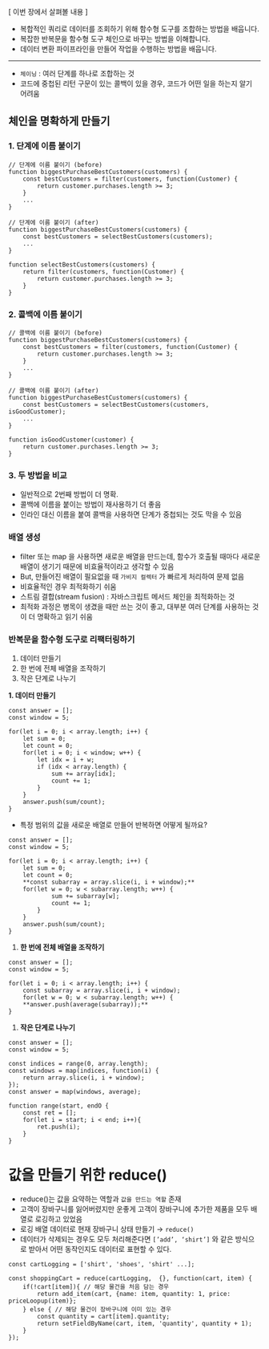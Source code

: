 >
[ 이번 장에서 살펴볼 내용 ]
- 복합적인 쿼리로 데이터를 조회하기 위해 함수형 도구를 조합하는 방법을 배웁니다.
- 복잡한 반복문을 함수형 도구 체인으로 바꾸는 방법을 이해합니다.
- 데이터 변환 파이프라인을 만들어 작업을 수행하는 방법을 배웁니다.

---

- `체이닝` : 여러 단계를 하나로 조합하는 것
- 코드에 중첩된 리턴 구문이 있는 콜백이 있을 경우, 코드가 어떤 일을 하는지 알기 어려움

## 체인을 명확하게 만들기

### 1. 단계에 이름 붙이기

```tsx
// 단계에 이름 붙이기 (before)
function biggestPurchaseBestCustomers(customers) {
	const bestCustomers = filter(customers, function(Customer) {
		return customer.purchases.length >= 3;
	}
	...
}

// 단계에 이름 붙이기 (after)
function biggestPurchaseBestCustomers(customers) {
	const bestCustomers = selectBestCustomers(customers);
	...
}

function selectBestCustomers(customers) {
	return filter(customers, function(Customer) {
		return customer.purchases.length >= 3;
	}
}
```

### 2. 콜백에 이름 붙이기

```tsx
// 콜백에 이름 붙이기 (before)
function biggestPurchaseBestCustomers(customers) {
	const bestCustomers = filter(customers, function(Customer) {
		return customer.purchases.length >= 3;
	}
	...
}

// 콜백에 이름 붙이기 (after)
function biggestPurchaseBestCustomers(customers) {
	const bestCustomers = selectBestCustomers(customers, isGoodCustomer);
	...
}

function isGoodCustomer(customer) {
	return customer.purchases.length >= 3;
}
```

### 3. 두 방법을 비교

- 일반적으로 2번째 방법이 더 명확.
- 콜백에 이름을 붙이는 방법이 재사용하기 더 좋음
- 인라인 대신 이름을 붙여 콜백을 사용하면 단계가 중첩되는 것도 막을 수 있음

### 배열 생성

- filter 또는 map 을 사용하면 새로운 배열을 만드는데, 함수가 호출될 때마다 새로운 배열이 생기기 때문에 비효율적이라고 생각할 수 있음
- But, 만들어진 배열이 필요없을 때 `가비지 컬렉터` 가 빠르게 처리하여 문제 없음
- 비효율적인 경우 최적화하기 쉬움
- 스트림 결합(stream fusion) : 자바스크립트 메서드 체인을 최적화하는 것
- 최적화 과정은 병목이 생겼을 때만 쓰는 것이 좋고, 대부분 여러 단계를 사용하는 것이 더 명확하고 읽기 쉬움

### 반복문을 함수형 도구로 리팩터링하기

1. 데이터 만들기
2. 한 번에 전체 배열을 조작하기
3. 작은 단계로 나누기

**1. 데이터 만들기**

```tsx
const answer = [];
const window = 5;

for(let i = 0; i < array.length; i++) {
	let sum = 0;
	let count = 0;
	for(let i = 0; i < window; w++) {
		let idx = i + w;
		if (idx < array.length) {
			sum += array[idx];
			count += 1;
		}
	}
	answer.push(sum/count);
}
```

- 특정 범위의 값을 새로운 배열로 만들어 반복하면 어떻게 될까요?

```tsx
const answer = [];
const window = 5;

for(let i = 0; i < array.length; i++) {
	let sum = 0;
	let count = 0;
	**const subarray = array.slice(i, i + window);**
	for(let w = 0; w < subarray.length; w++) {
			sum += subarray[w];
			count += 1;
		}
	}
	answer.push(sum/count);
}
```

1. **한 번에 전체 배열을 조작하기**

```tsx
const answer = [];
const window = 5;

for(let i = 0; i < array.length; i++) {
	const subarray = array.slice(i, i + window);
	for(let w = 0; w < subarray.length; w++) {
	**answer.push(average(subarray));**
}
```

1. **작은 단계로 나누기**

```tsx
const answer = [];
const window = 5;

const indices = range(0, array.length);
const windows = map(indices, function(i) {
	return array.slice(i, i + window);
});
const answer = map(windows, average);

function range(start, endO {
	const ret = [];
	for(let i = start; i < end; i++){
		ret.push(i);
	}
}
```

# 값을 만들기 위한 reduce()

- reduce()는 값을 요약하는 역할과 `값을 만드는 역할` 존재
- 고객이 장바구니를 잃어버렸지만 운좋게 고객이 장바구니에 추가한 제품을 모두 배열로 로깅하고 있었음
- 로깅 배열 데이터로 현재 장바구니 상태 만들기 → `reduce()`
- 데이터가 삭제되는 경우도 모두 처리해준다면 `[’add’, ‘shirt’]` 와 같은 방식으로 받아서 어떤 동작인지도 데이터로 표현할 수 있다.

```tsx
const cartLogging = ['shirt', 'shoes', 'shirt' ...];

const shoppingCart = reduce(cartLogging,  {}, function(cart, item) {
	if(!cart[item]){ // 해당 물건을 처음 담는 경우
		return add_item(cart, {name: item, quantity: 1, price: priceLoopup(item)};
	} else { // 해당 물건이 장바구니에 이미 있는 경우
		const quantity = cart[item].quantity;
		return setFieldByName(cart, item, 'quantity', quantity + 1);
	}
});
```
